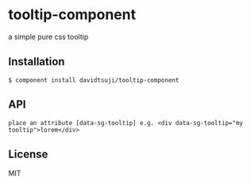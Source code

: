 
# tooltip-component

  a simple pure css tooltip

## Installation

    $ component install davidtsuji/tooltip-component

## API

	place an attribute [data-sg-tooltip] e.g. <div data-sg-tooltip="my tooltip">lorem</div>
   

## License

  MIT
